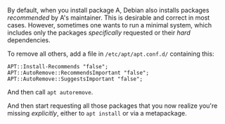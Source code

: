 ---
---

By default, when you install package A, Debian also installs packages
*recommended* by A's maintainer.
This is desirable and correct in most cases.
However, sometimes one wants to run a minimal system,
which includes only the packages *specifically* requested
or their *hard* dependencies.

To remove all others, add a file in `/etc/apt/apt.conf.d/`
containing this:

```text
APT::Install-Recommends "false";
APT::AutoRemove::RecommendsImportant "false";
APT::AutoRemove::SuggestsImportant "false";
```

And then call `apt autoremove`.

And then start requesting all those packages that you now
realize you're missing *explicitly*, either to `apt install`
or via a metapackage.
